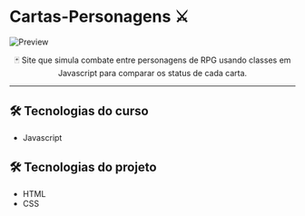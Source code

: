# Cartas-Personagens ⚔️

![Preview](https://github.com/joao-carmassi/Cartas-Personagens/assets/90992816/01d30129-3a07-4dd1-84ed-6729f50e0715)

<p align="center">🃏 Site que simula combate entre personagens de RPG usando classes em Javascript para comparar os status de cada carta.</p>

---

## 🛠 Tecnologias do curso
- Javascript

## 🛠 Tecnologias do projeto
- HTML
- CSS
